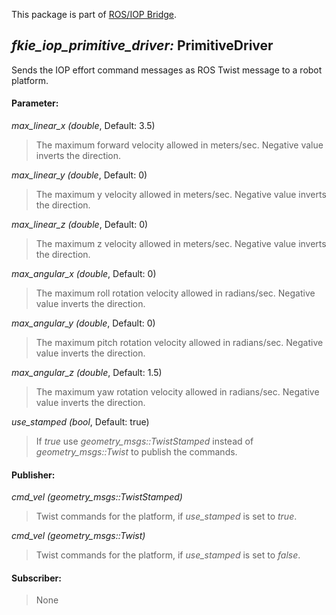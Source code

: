 This package is part of [ROS/IOP Bridge](https://github.com/fkie/iop_core/blob/master/README.md).


## _fkie_iop_primitive_driver:_ PrimitiveDriver

Sends the IOP effort command messages as ROS Twist message to a robot platform.

#### Parameter:

_max_linear_x (double_, Default: 3.5)

> The maximum forward velocity allowed in meters/sec. Negative value inverts the direction.

_max_linear_y (double_, Default: 0)

> The maximum y velocity allowed in meters/sec. Negative value inverts the direction.

_max_linear_z (double_, Default: 0)

> The maximum z velocity allowed in meters/sec. Negative value inverts the direction.

_max_angular_x (double_, Default: 0)

> The maximum roll rotation velocity allowed in radians/sec. Negative value inverts the direction.

_max_angular_y (double_, Default: 0)

> The maximum pitch rotation velocity allowed in radians/sec. Negative value inverts the direction.

_max_angular_z (double_, Default: 1.5)

> The maximum yaw rotation velocity allowed in radians/sec. Negative value inverts the direction.

_use_stamped (bool_, Default: true)

> If *true* use _geometry_msgs::TwistStamped_ instead of _geometry_msgs::Twist_ to publish the commands.

#### Publisher:

_cmd_vel (geometry_msgs::TwistStamped)_

> Twist commands for the platform, if _use_stamped_ is set to *true*.

_cmd_vel (geometry_msgs::Twist)_

> Twist commands for the platform, if _use_stamped_ is set to *false*.

#### Subscriber:

> None


